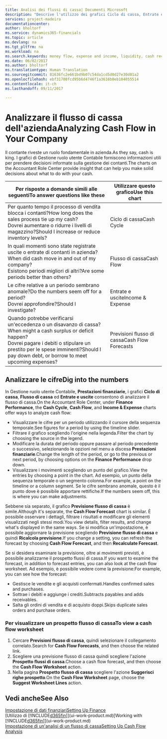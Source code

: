 ```yaml
---
title: Analisi dei flussi di cassa| Documenti Microsoft
description: "Descrive l'utilizzo dei grafici Ciclo di cassa, Entrate e uscite, Flusso di cassa e Previsione flusso di cassa per analizzare i flussi di denaro passati e futuri in entrata e in uscita dalla società."
services: project-madeira
documentationcenter: 
author: bholtorf
ms.service: dynamics365-financials
ms.topic: article
ms.devlang: na
ms.tgt_pltfrm: na
ms.workload: na
ms.search.keywords: money flow, expense and income, liquidity, cash receipts minus cash payments, Cartera
ms.date: 06/02/2017
ms.author: bholtorf
ms.translationtype: Human Translation
ms.sourcegitcommit: 81636fc2e661bd9b07c54da1cd5d0d27e30d01a2
ms.openlocfilehash: ebf31708fcd95b6d4746f1a3616b0eb104055514
ms.contentlocale: it-ch
ms.lasthandoff: 09/11/2017

---
```

# <a name="analyzing-cash-flow-in-your-company"></a><span data-ttu-id="2a790-103">Analizzare il flusso di cassa dell'azienda</span><span class="sxs-lookup"><span data-stu-id="2a790-103">Analyzing Cash Flow in Your Company</span></span>
<span data-ttu-id="2a790-104">Il contante riveste un ruolo fondamentale in azienda.</span><span class="sxs-lookup"><span data-stu-id="2a790-104">As they say, cash is king.</span></span> <span data-ttu-id="2a790-105">I grafici di Gestione ruolo utente Contabile forniscono informazioni utili per prendere decisioni informate sulla gestione dei contanti.</span><span class="sxs-lookup"><span data-stu-id="2a790-105">The charts on the Accountant Role Center provide insight that can help you make solid decisions about what to do with your cash.</span></span>  

| <span data-ttu-id="2a790-106">Per risposte a domande simili alle seguenti</span><span class="sxs-lookup"><span data-stu-id="2a790-106">To answer questions like these</span></span> | <span data-ttu-id="2a790-107">Utilizzare questo grafico</span><span class="sxs-lookup"><span data-stu-id="2a790-107">Use this chart</span></span> |
| --- | --- |
| <span data-ttu-id="2a790-108">Per quanto tempo il processo di vendita blocca i contanti?</span><span class="sxs-lookup"><span data-stu-id="2a790-108">How long does the sales process tie up my cash?</span></span></br> <span data-ttu-id="2a790-109">Dovrei aumentare o ridurre i livelli di magazzino?</span><span class="sxs-lookup"><span data-stu-id="2a790-109">Should I increase or reduce inventory levels?</span></span> |<span data-ttu-id="2a790-110">Ciclo di cassa</span><span class="sxs-lookup"><span data-stu-id="2a790-110">Cash Cycle</span></span> |
| <span data-ttu-id="2a790-111">In quali momenti sono state registrate uscite o entrate di contanti in azienda?</span><span class="sxs-lookup"><span data-stu-id="2a790-111">When did cash move in and out of my company?</span></span></br> <span data-ttu-id="2a790-112">Esistono periodi migliori di altri?</span><span class="sxs-lookup"><span data-stu-id="2a790-112">Are some periods better than others?</span></span> |<span data-ttu-id="2a790-113">Flusso di cassa</span><span class="sxs-lookup"><span data-stu-id="2a790-113">Cash Flow</span></span> |
| <span data-ttu-id="2a790-114">Le cifre relative a un periodo sembrano anomale?</span><span class="sxs-lookup"><span data-stu-id="2a790-114">Do the numbers seem off for a period?</span></span></br> <span data-ttu-id="2a790-115">Dovrei approfondire?</span><span class="sxs-lookup"><span data-stu-id="2a790-115">Should I investigate?</span></span> |<span data-ttu-id="2a790-116">Entrate e uscite</span><span class="sxs-lookup"><span data-stu-id="2a790-116">Income & Expense</span></span> |
| <span data-ttu-id="2a790-117">Quando potrebbe verificarsi un'eccedenza o un disavanzo di cassa?</span><span class="sxs-lookup"><span data-stu-id="2a790-117">When might a cash surplus or deficit happen?</span></span></br> <span data-ttu-id="2a790-118">Dovrei pagare i debiti o stipulare un prestito per le spese imminenti?</span><span class="sxs-lookup"><span data-stu-id="2a790-118">Should I pay down debt, or borrow to meet upcoming expenses?</span></span> |<span data-ttu-id="2a790-119">Previsioni flusso di cassa</span><span class="sxs-lookup"><span data-stu-id="2a790-119">Cash Flow Forecasts</span></span> |

## <a name="dig-into-the-numbers"></a><span data-ttu-id="2a790-120">Analizzare le cifre</span><span class="sxs-lookup"><span data-stu-id="2a790-120">Dig into the numbers</span></span>
<span data-ttu-id="2a790-121">In Gestione ruolo utente Contabile, **Prestazioni finanziarie**, i grafici **Ciclo di cassa**, **Flusso di cassa** ed **Entrate e uscite** consentono di analizzare il flusso di cassa.</span><span class="sxs-lookup"><span data-stu-id="2a790-121">On the Accountant Role Center, under **Finance Performance**, the **Cash Cycle**, **Cash Flow**, and **Income & Expense** charts offer ways to analyze cash flow:</span></span>  

* <span data-ttu-id="2a790-122">Visualizzare le cifre per un periodo utilizzando il cursore della sequenza temporale.</span><span class="sxs-lookup"><span data-stu-id="2a790-122">See figures for a period by using the timeline slider.</span></span>  
* <span data-ttu-id="2a790-123">Filtrare il grafico scegliendo l'origine nella legenda.</span><span class="sxs-lookup"><span data-stu-id="2a790-123">Filter the chart by choosing the source in the legend.</span></span>  
* <span data-ttu-id="2a790-124">Modificare la durata del periodo oppure passare al periodo precedente o successivo, selezionando le opzioni nel menu a discesa **Prestazioni finanziarie**.</span><span class="sxs-lookup"><span data-stu-id="2a790-124">Change the length of the period, or go to the previous or next period, by choosing options on the **Finance Performance** drop down.</span></span>  
* <span data-ttu-id="2a790-125">Visualizzare i movimenti scegliendo un punto del grafico.</span><span class="sxs-lookup"><span data-stu-id="2a790-125">View the entries by choosing a point in the chart.</span></span> <span data-ttu-id="2a790-126">Ad esempio, un punto della sequenza temporale o un segmento colonna.</span><span class="sxs-lookup"><span data-stu-id="2a790-126">For example, a point on the timeline or a column segment.</span></span> <span data-ttu-id="2a790-127">Se le cifre sembrano anomale, questo è il punto dove è possibile apportare rettifiche.</span><span class="sxs-lookup"><span data-stu-id="2a790-127">If the numbers seem off, this is where you can make adjustments.</span></span>  

<span data-ttu-id="2a790-128">Sebbene sia separato, il grafico **Previsione flusso di cassa** è simile.</span><span class="sxs-lookup"><span data-stu-id="2a790-128">Although it's separate, the **Cash Flow Forecast** chart is similar.</span></span> <span data-ttu-id="2a790-129">È possibile osservare i dettagli, filtrare i risultati e modificare gli elementi visualizzati negli stessi modi.</span><span class="sxs-lookup"><span data-stu-id="2a790-129">You view details, filter results, and change what's displayed in the same ways.</span></span> <span data-ttu-id="2a790-130">Se si modifica un'impostazione, è possibile aggiornare la previsione scegliendo **Previsione flusso di cassa** e quindi **Ricalcola previsione**.</span><span class="sxs-lookup"><span data-stu-id="2a790-130">If you change a setting, you can refresh the forecast by choosing **Cash Flow Forecast**, and then **Recalculate Forecast**.</span></span>

<span data-ttu-id="2a790-131">Se si desidera esaminare la previsione, oltre ai movimenti previsti, è possibile analizzarne il prospetto flussi di cassa.</span><span class="sxs-lookup"><span data-stu-id="2a790-131">If you want to examine the forecast, in addition to forecast entries, you can also look at the cash flow worksheet.</span></span> <span data-ttu-id="2a790-132">Ad esempio, è possibile vedere come la previsione:</span><span class="sxs-lookup"><span data-stu-id="2a790-132">For example, you can see how the forecast:</span></span>

* <span data-ttu-id="2a790-133">Gestisce le vendite e gli acquisti confermati.</span><span class="sxs-lookup"><span data-stu-id="2a790-133">Handles confirmed sales and purchases.</span></span>  
* <span data-ttu-id="2a790-134">Sottrae i debiti e aggiunge i crediti.</span><span class="sxs-lookup"><span data-stu-id="2a790-134">Subtracts payables and adds receivables.</span></span>  
* <span data-ttu-id="2a790-135">Salta gli ordini di vendita e di acquisto doppi.</span><span class="sxs-lookup"><span data-stu-id="2a790-135">Skips duplicate sales orders and purchase orders.</span></span>  

### <a name="to-view-a-cash-flow-worksheet"></a><span data-ttu-id="2a790-136">Per visualizzare un prospetto flusso di cassa</span><span class="sxs-lookup"><span data-stu-id="2a790-136">To view a cash flow worksheet</span></span>
1. <span data-ttu-id="2a790-137">Cercare **Previsioni flusso di cassa**, quindi selezionare il collegamento correlato.</span><span class="sxs-lookup"><span data-stu-id="2a790-137">Search for **Cash Flow Forecasts**, and then choose the related link.</span></span>  
2. <span data-ttu-id="2a790-138">Scegliere una previsione flusso di cassa quindi scegliere l'azione **Prospetto flussi di cassa**.</span><span class="sxs-lookup"><span data-stu-id="2a790-138">Choose a cash flow forecast, and then choose the **Cash Flow Worksheet** action.</span></span>  
3. <span data-ttu-id="2a790-139">Nella pagina **Prospetto flusso di cassa** scegliere l'azione **Suggerisci righe prospetto**.</span><span class="sxs-lookup"><span data-stu-id="2a790-139">On the **Cash Flow Worksheet** page, choose the **Suggest Worksheet Lines** action.</span></span>  

## <a name="see-also"></a><span data-ttu-id="2a790-140">Vedi anche</span><span class="sxs-lookup"><span data-stu-id="2a790-140">See Also</span></span>
[<span data-ttu-id="2a790-141">Impostazione di dati finanziari</span><span class="sxs-lookup"><span data-stu-id="2a790-141">Setting Up Finance</span></span>](finance-setup-finance.md)  
<span data-ttu-id="2a790-142">[Utilizzo di [!INCLUDE[d365fin](includes/d365fin_md.md)]](ui-work-product.md)</span><span class="sxs-lookup"><span data-stu-id="2a790-142">[Working with [!INCLUDE[d365fin](includes/d365fin_md.md)]](ui-work-product.md)</span></span>  
[<span data-ttu-id="2a790-143">Impostazione di un'analisi di un flusso di cassa</span><span class="sxs-lookup"><span data-stu-id="2a790-143">Setting Up Cash Flow Analysis</span></span>](finance-setup-cash-flow-analyses.md)  

